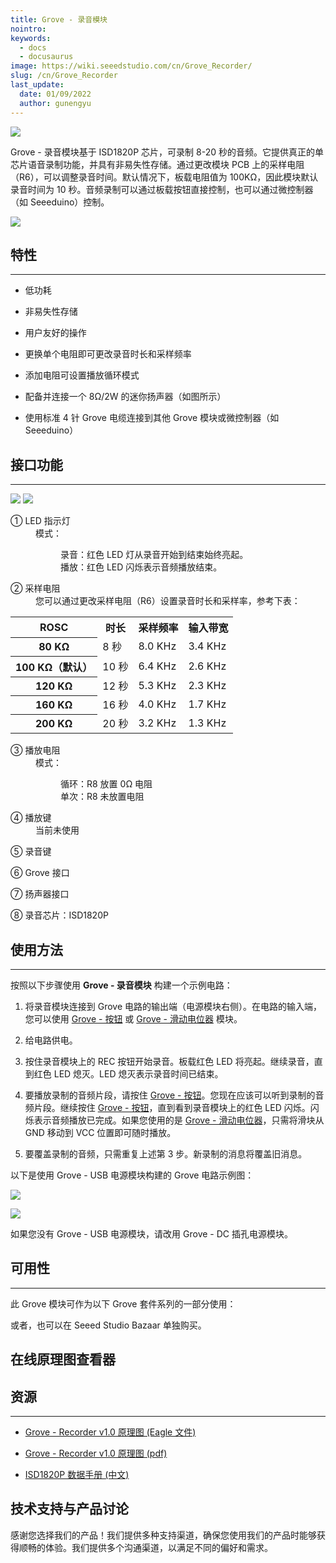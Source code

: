 ```yaml
---
title: Grove - 录音模块
nointro:
keywords:
  - docs
  - docusaurus
image: https://wiki.seeedstudio.com/cn/Grove_Recorder/
slug: /cn/Grove_Recorder
last_update:
  date: 01/09/2022
  author: gunengyu
---
```


![](https://files.seeedstudio.com/wiki/Grove_Recorder/img/Grove-Recoder.jpg)

Grove - 录音模块基于 ISD1820P 芯片，可录制 8-20 秒的音频。它提供真正的单芯片语音录制功能，并具有非易失性存储。通过更改模块 PCB 上的采样电阻（R6），可以调整录音时间。默认情况下，板载电阻值为 100KΩ，因此模块默认录音时间为 10 秒。音频录制可以通过板载按钮直接控制，也可以通过微控制器（如 Seeeduino）控制。

[![](https://files.seeedstudio.com/wiki/Seeed-WiKi/docs/images/300px-Get_One_Now_Banner-ragular.png)](https://www.seeedstudio.com/Grove-Recorder-p-1825.html)

## 特性

---

* 低功耗

* 非易失性存储

* 用户友好的操作

* 更换单个电阻即可更改录音时长和采样频率

* 添加电阻可设置播放循环模式

* 配备并连接一个 8Ω/2W 的迷你扬声器（如图所示）

* 使用标准 4 针 Grove 电缆连接到其他 Grove 模块或微控制器（如 Seeeduino）

## 接口功能

---
![](https://files.seeedstudio.com/wiki/Grove_Recorder/img/Recorder_Bottom1.jpg)
![](https://files.seeedstudio.com/wiki/Grove_Recorder/img/Recorder_Top1.jpg)

<dl>
  <dt>① LED 指示灯</dt>
  <dd>
    模式：
    <dl>
      <dd>录音：红色 LED 灯从录音开始到结束始终亮起。</dd>
      <dd>播放：红色 LED 闪烁表示音频播放结束。</dd>
    </dl>
  </dd>
</dl>
<dl><dt>② 采样电阻</dt><dd>您可以通过更改采样电阻（R6）设置录音时长和采样率，参考下表：</dd></dl>
<table  cellspacing="0" width="50%">
<tr>
<th scope="col"> ROSC</th>
<th scope="col"> 时长</th>
<th scope="col"> 采样频率</th>
<th scope="col"> 输入带宽</th>
</tr>
<tr>
<th scope="row"> 80 KΩ</th>
<td> 8 秒</td>
<td> 8.0 KHz</td>
<td> 3.4 KHz</td>
</tr>
<tr>
<th scope="row"> 100 KΩ（默认）</th>
<td> 10 秒</td>
<td> 6.4 KHz</td>
<td> 2.6 KHz</td>
</tr>
<tr>
<th scope="row"> 120 KΩ</th>
<td> 12 秒</td>
<td> 5.3 KHz</td>
<td> 2.3 KHz</td>
</tr>
<tr>
<th scope="row"> 160 KΩ</th>
<td> 16 秒</td>
<td> 4.0 KHz</td>
<td> 1.7 KHz</td>
</tr>
<tr>
<th scope="row"> 200 KΩ</th>
<td> 20 秒</td>
<td> 3.2 KHz</td>
<td> 1.3 KHz</td>
</tr>
</table>
<dl>
  <dt>③ 播放电阻</dt>
  <dd>
    模式：
    <dl>
      <dd>循环：R8 放置 0Ω 电阻</dd>
      <dd>单次：R8 未放置电阻</dd>
    </dl>
  </dd>
</dl>
<dl><dt>④ 播放键</dt><dd>当前未使用</dd></dl>
<dl><dt>⑤ 录音键</dt><dd></dd></dl>
<dl><dt>⑥ Grove 接口</dt><dd></dd></dl>
<dl><dt>⑦ 扬声器接口</dt><dd></dd></dl>
<dl><dt>⑧ 录音芯片：ISD1820P</dt><dd></dd></dl>

## 使用方法

---
按照以下步骤使用 **Grove - 录音模块** 构建一个示例电路：

1. 将录音模块连接到 Grove 电路的输出端（电源模块右侧）。在电路的输入端，您可以使用 [Grove - 按钮](/Grove-Button "Grove - 按钮") 或 [Grove - 滑动电位器](/Grove-Slide_Potentiometer "Grove - 滑动电位器") 模块。
2. 给电路供电。

3. 按住录音模块上的 REC 按钮开始录音。板载红色 LED 将亮起。继续录音，直到红色 LED 熄灭。LED 熄灭表示录音时间已结束。

4. 要播放录制的音频片段，请按住 [Grove - 按钮](/Grove-Button "Grove - 按钮")。您现在应该可以听到录制的音频片段。继续按住 [Grove - 按钮](/Grove-Button "Grove - 按钮")，直到看到录音模块上的红色 LED 闪烁。闪烁表示音频播放已完成。如果您使用的是 [Grove - 滑动电位器](/Grove-Slide_Potentiometer "Grove - 滑动电位器")，只需将滑块从 GND 移动到 VCC 位置即可随时播放。

5. 要覆盖录制的音频，只需重复上述第 3 步。新录制的消息将覆盖旧消息。

以下是使用 Grove - USB 电源模块构建的 Grove 电路示例图：

![](https://files.seeedstudio.com/wiki/Grove_Recorder/img/REC_Grove-Recoder.JPG)

![](https://files.seeedstudio.com/wiki/Grove_Recorder/img/Play_Grove-Recoder.JPG)

如果您没有 Grove - USB 电源模块，请改用 Grove - DC 插孔电源模块。

## 可用性

---
此 Grove 模块可作为以下 Grove 套件系列的一部分使用：

<!-- * [Grove Mixer Pack V2](/Grove-Mixer_Pack_V2 "GROVE MIXER PACK V2") -->

或者，也可以在 Seeed Studio Bazaar 单独购买。

## 在线原理图查看器

<div className="altium-ecad-viewer" data-project-src="https://files.seeedstudio.com/wiki/Grove_Recorder/res/Grove-Recorder_v1.0.zip" style={{borderRadius: '0px 0px 4px 4px', height: 500, borderStyle: 'solid', borderWidth: 1, borderColor: 'rgb(241, 241, 241)', overflow: 'hidden', maxWidth: 1280, maxHeight: 700, boxSizing: 'border-box'}}>
</div>

## 资源

---

* [Grove - Recorder v1.0 原理图 (Eagle 文件)](https://files.seeedstudio.com/wiki/Grove_Recorder/res/Grove-Recorder_v1.0.zip)

* [Grove - Recorder v1.0 原理图 (pdf)](https://files.seeedstudio.com/wiki/Grove_Recorder/res/Grove-Recorder_v1.0.pdf)

* [ISD1820P 数据手册 (中文)](https://files.seeedstudio.com/wiki/Grove_Recorder/res/ISD1820P.pdf)

## 技术支持与产品讨论

感谢您选择我们的产品！我们提供多种支持渠道，确保您使用我们的产品时能够获得顺畅的体验。我们提供多个沟通渠道，以满足不同的偏好和需求。

<div class="button_tech_support_container">
<a href="https://forum.seeedstudio.com/" class="button_forum"></a> 
<a href="https://www.seeedstudio.com/contacts" class="button_email"></a>
</div>

<div class="button_tech_support_container">
<a href="https://discord.gg/eWkprNDMU7" class="button_discord"></a> 
<a href="https://github.com/Seeed-Studio/wiki-documents/discussions/69" class="button_discussion"></a>
</div>